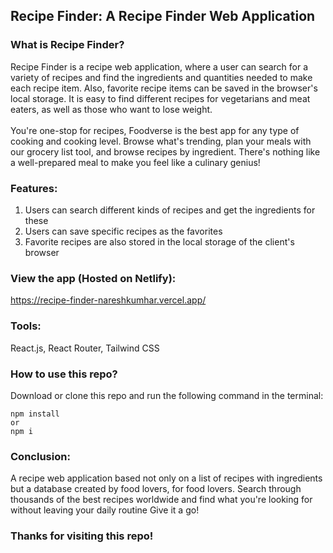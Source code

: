## Recipe Finder: A Recipe Finder Web Application

### What is Recipe Finder?

Recipe Finder is a recipe web application, where a user can search for a variety of recipes and find the ingredients and quantities needed to make each recipe item. Also, favorite recipe items can be saved in the browser's local storage. It is easy to find different recipes for vegetarians and meat eaters, as well as those who want to lose weight.
<br/>
<br/>
You're one-stop for recipes, Foodverse is the best app for any type of cooking and cooking level. Browse what's trending, plan your meals with our grocery list tool, and browse recipes by ingredient. There's nothing like a well-prepared meal to make you feel like a culinary genius!

### Features:

1.  Users can search different kinds of recipes and get the ingredients for these
2.  Users can save specific recipes as the favorites
3.  Favorite recipes are also stored in the local storage of the client's browser

### View the app (Hosted on Netlify):

https://recipe-finder-nareshkumhar.vercel.app/

### Tools:

React.js, React Router, Tailwind CSS

### How to use this repo?

Download or clone this repo and run the following command in the terminal:

```
npm install
or
npm i
```

### Conclusion:

A recipe web application based not only on a list of recipes with ingredients but a database created by food lovers, for food lovers. Search through thousands of the best recipes worldwide and find what you're looking for without leaving your daily routine Give it a go!

### Thanks for visiting this repo!
